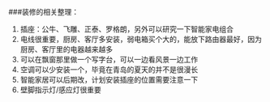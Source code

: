 ###装修的相关整理：
1. 插座：公牛、飞雕、正泰、罗格朗，另外可以研究一下智能家电组合
2. 电线很重要，厨房、客厅多安装，弱电箱买个大的，能放下路由器最好，因为厨房、客厅里的电器越来越多
3. 可以在飘窗那里做一个写字台，可以一边看风景一边工作
4. 空调可以少安装一个，毕竟在青岛的夏天的并不是很漫长
5. 智能家居可以后期改，计划安装插座的位置需要注意一下
6. 壁脚指示灯/感应灯很重要